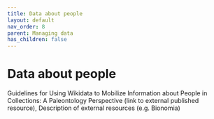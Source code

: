 ```yaml
---
title: Data about people
layout: default
nav_order: 8
parent: Managing data
has_children: false
---
```


# Data about people

Guidelines for Using Wikidata to Mobilize Information about People in Collections: A Paleontology Perspective (link to external published resource), Description of external resources (e.g. Bionomia)